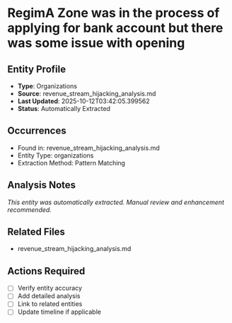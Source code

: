 # RegimA Zone was in the process of applying for bank account but there was some issue with opening

## Entity Profile
- **Type**: Organizations
- **Source**: revenue_stream_hijacking_analysis.md
- **Last Updated**: 2025-10-12T03:42:05.399562
- **Status**: Automatically Extracted

## Occurrences
- Found in: revenue_stream_hijacking_analysis.md
- Entity Type: organizations
- Extraction Method: Pattern Matching

## Analysis Notes
*This entity was automatically extracted. Manual review and enhancement recommended.*

## Related Files
- revenue_stream_hijacking_analysis.md

## Actions Required
- [ ] Verify entity accuracy
- [ ] Add detailed analysis
- [ ] Link to related entities
- [ ] Update timeline if applicable
